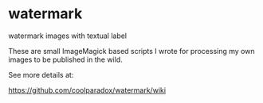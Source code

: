 # watermark
watermark images with textual label

These are small ImageMagick based scripts I wrote for processing my own images to be published in the wild.

See more details at:

https://github.com/coolparadox/watermark/wiki
